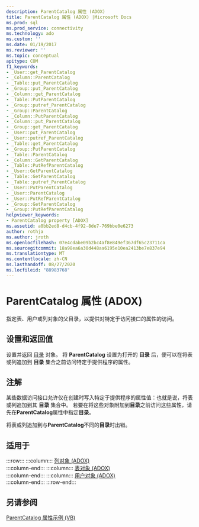 ```yaml
---
description: ParentCatalog 属性 (ADOX)
title: ParentCatalog 属性 (ADOX) |Microsoft Docs
ms.prod: sql
ms.prod_service: connectivity
ms.technology: ado
ms.custom: ''
ms.date: 01/19/2017
ms.reviewer: ''
ms.topic: conceptual
apitype: COM
f1_keywords:
- _User::get_ParentCatalog
- _Column::ParentCatalog
- _Table::put_ParentCatalog
- _Group::put_ParentCatalog
- _Column::get_ParentCatalog
- _Table::PutParentCatalog
- _Group::putref_ParentCatalog
- _Group::ParentCatalog
- _Column::PutParentCatalog
- _Column::put_ParentCatalog
- _Group::get_ParentCatalog
- _User::put_ParentCatalog
- _User::putref_ParentCatalog
- _Table::get_ParentCatalog
- _Group::PutParentCatalog
- _Table::ParentCatalog
- _Column::GetParentCatalog
- _Table::PutRefParentCatalog
- _User::GetParentCatalog
- _Table::GetParentCatalog
- _Table::putref_ParentCatalog
- _User::PutParentCatalog
- _User::ParentCatalog
- _User::PutRefParentCatalog
- _Group::GetParentCatalog
- _Group::PutRefParentCatalog
helpviewer_keywords:
- ParentCatalog property [ADOX]
ms.assetid: a0bb2ed8-d4cb-4f92-8de7-769bbe0e6273
author: rothja
ms.author: jroth
ms.openlocfilehash: 07e4cdabe09b2bc4af8e849ef367df65c23711ca
ms.sourcegitcommit: 18a98ea6a30d448aa6195e10ea2413be7e837e94
ms.translationtype: MT
ms.contentlocale: zh-CN
ms.lasthandoff: 08/27/2020
ms.locfileid: "88983768"
---
```

# <a name="parentcatalog-property-adox"></a>ParentCatalog 属性 (ADOX)
指定表、用户或列对象的父目录，以提供对特定于访问接口的属性的访问。  
  
## <a name="settings-and-return-values"></a>设置和返回值  
 设置并返回 [目录](./catalog-object-adox.md) 对象。 将 **ParentCatalog** 设置为打开的 **目录** 后，便可以在将表或列追加到 **目录** 集合之前访问特定于提供程序的属性。  
  
## <a name="remarks"></a>注解  
 某些数据访问接口允许仅在创建时写入特定于提供程序的属性值：也就是说，将表或列追加到其 **目录** 集合中。 若要在将这些对象附加到**目录**之前访问这些属性，请先在**ParentCatalog**属性中指定**目录**。  
  
 将表或列追加到与**ParentCatalog**不同的**目录**时出错。  
  
## <a name="applies-to"></a>适用于  

:::row:::
    :::column:::
        [列对象 (ADOX)](./column-object-adox.md)  
    :::column-end:::
    :::column:::
        [表对象 (ADOX)](./table-object-adox.md)  
    :::column-end:::
    :::column:::
        [用户对象 (ADOX)](./user-object-adox.md)  
    :::column-end:::
:::row-end:::

## <a name="see-also"></a>另请参阅  
 [ParentCatalog 属性示例 (VB)](./parentcatalog-property-example-vb.md)